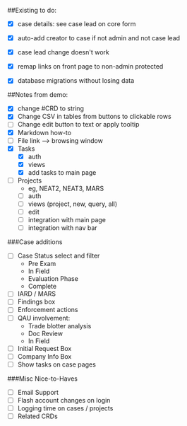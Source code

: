 ##Existing to do:

- [X] case details: see case lead on core form
- [X] auto-add creator to case if not admin and not case lead
- [X] case lead change doesn't work
- [X] remap links on front page to non-admin protected
- [X] database migrations without losing data


##Notes from demo:

- [X] change #CRD to string
- [X] Change CSV in tables from buttons to clickable rows
- [ ] Change edit button to text or apply tooltip
- [X] Markdown how-to
- [ ] File link --> browsing window
- [X] Tasks
  - [X] auth
  - [X] views
  - [X] add tasks to main page
- [ ] Projects
  - eg, NEAT2, NEAT3, MARS
  - [ ] auth
  - [ ] views (project, new, query, all)
  - [ ] edit
  - [ ] integration with main page
  - [ ] integration with nav bar

###Case additions
- [ ] Case Status select and filter
  - Pre Exam
  - In Field
  - Evaluation Phase
  - Complete
- [ ] IARD / MARS
- [ ] Findings box
- [ ] Enforcement actions
- [ ] QAU involvement:
  - Trade blotter analysis
  - Doc Review
  - In Field
- [ ] Initial Request Box
- [ ] Company Info Box
- [ ] Show tasks on case pages

###Misc Nice-to-Haves
- [ ] Email Support
- [ ] Flash account changes on login
- [ ] Logging time on cases / projects
- [ ] Related CRDs
